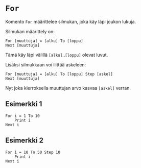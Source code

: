 `For`
==========

Komento `For` määrittelee silmukan,
joka käy läpi joukon lukuja.

Silmukan määrittely on:

    For [muuttuja] = [alku] To [loppu]
    Next [muuttuja]

Tämä käy läpi välillä `[alku]`..`[loppu]` olevat luvut.

Lisäksi silmukkaan voi liittää askeleen:

    For [muuttuja] = [alku] To [loppu] Step [askel]
    Next [muuttuja]

Nyt joka kierroksella muuttujan arvo kasvaa `[askel]` verran.    
    
Esimerkki 1
----------

    For i = 1 To 10
        Print i
    Next i
    
Esimerkki 2
----------

    For i = 10 To 50 Step 10
        Print i
    Next i